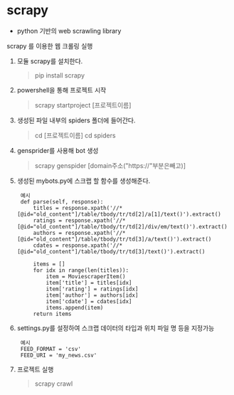 # scrapy
- python 기반의 web scrawling library

scrapy 를 이용한 웹 크롤링 실행

1. 모듈 scrapy를 설치한다.
    > pip install scrapy
2. powershell을 통해 프로젝트 시작 
    > scrapy startproject [프로젝트이름]
3. 생성된 파일 내부의 spiders 폴더에 들어간다.
    > cd [프로젝트이름]
    > cd spiders
4. gensprider를 사용해 bot 생성
    > scrapy genspider [domain주소("https://"부분은빼고)]
5. 생성된 mybots.py에 스크랩 할 함수를 생성해준다.
        
        예시
        def parse(self, response):
            titles = response.xpath('//*[@id="old_content"]/table/tbody/tr/td[2]/a[1]/text()').extract()
            ratings = response.xpath('//*[@id="old_content"]/table/tbody/tr/td[2]/div/em/text()').extract()
            authors = response.xpath('//*[@id="old_content"]/table/tbody/tr/td[3]/a/text()').extract()
            cdates = response.xpath('//*[@id="old_content"]/table/tbody/tr/td[3]/text()').extract()
            
            items = []
            for idx in range(len(titles)):
                item = MoviescraperItem()
                item['title'] = titles[idx]
                item['rating'] = ratings[idx]
                item['author'] = authors[idx]
                item['cdate'] = cdates[idx]
                items.append(item)
            return items
6. settings.py를 설정하여 스크랩 데이터의 타입과 위치 파일 명 등을 지정가능
        
        예시
        FEED_FORMAT = 'csv'
        FEED_URI = 'my_news.csv'

7. 프로젝트 실행
    > scrapy crawl